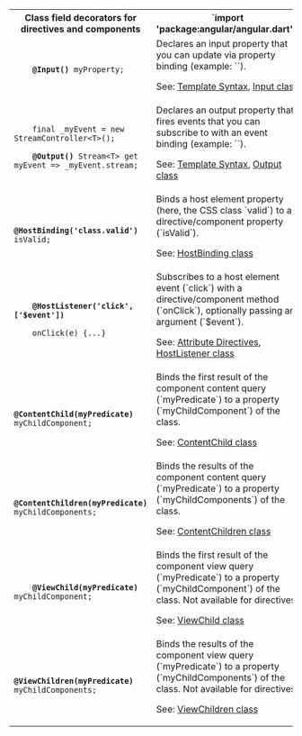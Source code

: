 <table id="class-field-decorators">

<tr>
  <th>Class field decorators for directives and components</th>
  <th markdown="1">
  `import 'package:angular/angular.dart';`
  </th>
</tr>

<tr>
  <td class="nowrap"><code class="prettyprint lang-dart">
    <b>@Input()</b> myProperty;
  </code></td>
  <td markdown="1">
  Declares an input property that you can update via property binding (example:
  `<my-cmp [myProperty]="someExpression">`).

  See: [Template Syntax](/angular/guide/template-syntax),
  [Input class]({{site.api}}/angular/angular/Input-class)
  </td>
</tr>

<tr>
  <td class="nowrap"><code class="prettyprint lang-dart">
    final _myEvent = new StreamController&lt;T>();<br>
    <b>@Output()</b> Stream&lt;T> get myEvent => _myEvent.stream;
  </code></td>
  <td markdown="1">
  Declares an output property that fires events that you can subscribe to with an event binding (example: `<my-cmp (myEvent)="doSomething()">`).

  See: [Template Syntax](/angular/guide/template-syntax),
  [Output class]({{site.api}}/angular/angular/Output-class)
  </td>
</tr>

<tr>
  <td class="nowrap"><code class="prettyprint lang-dart">
    <b>@HostBinding('class.valid')</b> isValid;
  </code></td>
  <td markdown="1">
  Binds a host element property (here, the CSS class `valid`) to a directive/component property (`isValid`).

  See: [HostBinding class]({{site.api}}/angular/angular/HostBinding-class)
  </td>
</tr>

<tr>
  <td class="nowrap"><code class="prettyprint lang-dart">
    <b>@HostListener('click', ['$event'])</b><br>
    onClick(e) {...}
  </code></td>
  <td markdown="1">
  Subscribes to a host element event (`click`) with a directive/component method (`onClick`), optionally passing an argument (`$event`).

  See: [Attribute Directives](/angular/guide/attribute-directives),
  [HostListener class]({{site.api}}/angular/angular/HostListener-class)
  </td>
</tr>

<tr>
  <td class="nowrap"><code class="prettyprint lang-dart">
    <b>@ContentChild(myPredicate)</b> myChildComponent;
  </code></td>
  <td markdown="1">
  Binds the first result of the component content query (`myPredicate`) to a property (`myChildComponent`) of the class.

  See: [ContentChild class]({{site.api}}/angular/angular/ContentChild-class)
  </td>
</tr>

<tr>
  <td class="nowrap"><code class="prettyprint lang-dart">
    <b>@ContentChildren(myPredicate)</b> myChildComponents;
  </code></td>
  <td markdown="1">
  Binds the results of the component content query (`myPredicate`) to a property (`myChildComponents`) of the class.

  See: [ContentChildren class]({{site.api}}/angular/angular/ContentChildren-class)
  </td>
</tr>

<tr>
  <td class="nowrap"><code class="prettyprint lang-dart">
    <b>@ViewChild(myPredicate)</b> myChildComponent;
  </code></td>
  <td markdown="1">
  Binds the first result of the component view query (`myPredicate`) to a property (`myChildComponent`) of the class. Not available for directives.

  See: [ViewChild class]({{site.api}}/angular/angular/ViewChild-class)
  </td>
</tr>

<tr>
  <td class="nowrap"><code class="prettyprint lang-dart">
    <b>@ViewChildren(myPredicate)</b> myChildComponents;
  </code></td>
  <td markdown="1">
  Binds the results of the component view query (`myPredicate`) to a property (`myChildComponents`) of the class. Not available for directives.

  See: [ViewChildren class]({{site.api}}/angular/angular/ViewChildren-class)
  </td>
</tr>

</table>

